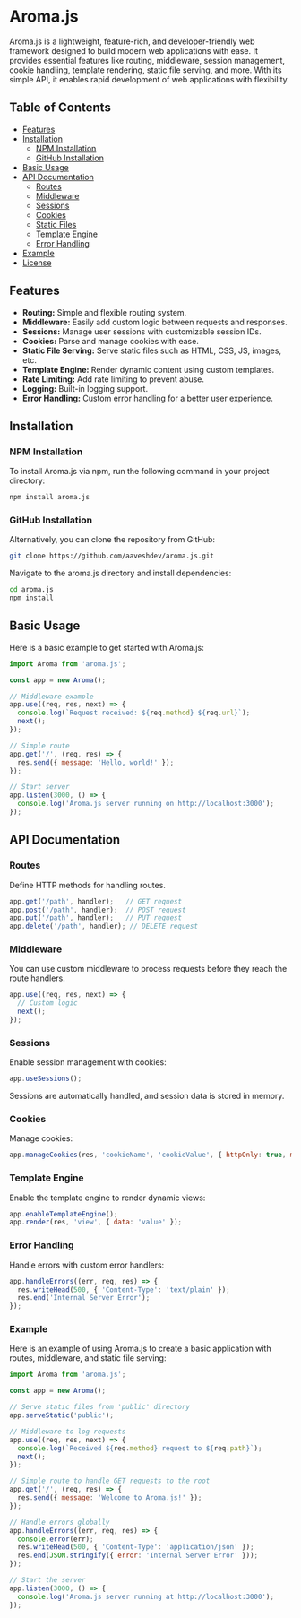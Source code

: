 # Aroma.js

Aroma.js is a lightweight, feature-rich, and developer-friendly web framework designed to build modern web applications with ease. It provides essential features like routing, middleware, session management, cookie handling, template rendering, static file serving, and more. With its simple API, it enables rapid development of web applications with flexibility.

## Table of Contents

- [Features](#features)
- [Installation](#installation)
  - [NPM Installation](#npm-installation)
  - [GitHub Installation](#github-installation)
- [Basic Usage](#basic-usage)
- [API Documentation](#api-documentation)
  - [Routes](#routes)
  - [Middleware](#middleware)
  - [Sessions](#sessions)
  - [Cookies](#cookies)
  - [Static Files](#static-files)
  - [Template Engine](#template-engine)
  - [Error Handling](#error-handling)
- [Example](#example)
- [License](#license)

## Features

- **Routing:** Simple and flexible routing system.
- **Middleware:** Easily add custom logic between requests and responses.
- **Sessions:** Manage user sessions with customizable session IDs.
- **Cookies:** Parse and manage cookies with ease.
- **Static File Serving:** Serve static files such as HTML, CSS, JS, images, etc.
- **Template Engine:** Render dynamic content using custom templates.
- **Rate Limiting:** Add rate limiting to prevent abuse.
- **Logging:** Built-in logging support.
- **Error Handling:** Custom error handling for a better user experience.

## Installation

### NPM Installation

To install Aroma.js via npm, run the following command in your project directory:

```bash
npm install aroma.js
```

### GitHub Installation

Alternatively, you can clone the repository from GitHub:

```bash
git clone https://github.com/aaveshdev/aroma.js.git
```

Navigate to the aroma.js directory and install dependencies:

```bash
cd aroma.js
npm install
```

## Basic Usage

Here is a basic example to get started with Aroma.js:

``` javascript
import Aroma from 'aroma.js';

const app = new Aroma();

// Middleware example
app.use((req, res, next) => {
  console.log(`Request received: ${req.method} ${req.url}`);
  next();
});

// Simple route
app.get('/', (req, res) => {
  res.send({ message: 'Hello, world!' });
});

// Start server
app.listen(3000, () => {
  console.log('Aroma.js server running on http://localhost:3000');
});
```

## API Documentation

### Routes

Define HTTP methods for handling routes.

```javascript
app.get('/path', handler);   // GET request
app.post('/path', handler);  // POST request
app.put('/path', handler);   // PUT request
app.delete('/path', handler); // DELETE request
```

### Middleware

You can use custom middleware to process requests before they reach the route handlers.

```javascript
app.use((req, res, next) => {
  // Custom logic
  next();
});
```

### Sessions

Enable session management with cookies:

```javascript
app.useSessions();
```

Sessions are automatically handled, and session data is stored in memory.

### Cookies

Manage cookies:

```javascript
app.manageCookies(res, 'cookieName', 'cookieValue', { httpOnly: true, maxAge: 3600 });
```

### Template Engine

Enable the template engine to render dynamic views:

```javascript
app.enableTemplateEngine();
app.render(res, 'view', { data: 'value' });
```

### Error Handling

Handle errors with custom error handlers:

```javascript
app.handleErrors((err, req, res) => {
  res.writeHead(500, { 'Content-Type': 'text/plain' });
  res.end('Internal Server Error');
});
```

### Example

Here is an example of using Aroma.js to create a basic application with routes, middleware, and static file serving:

```javascript
import Aroma from 'aroma.js';

const app = new Aroma();

// Serve static files from 'public' directory
app.serveStatic('public');

// Middleware to log requests
app.use((req, res, next) => {
  console.log(`Received ${req.method} request to ${req.path}`);
  next();
});

// Simple route to handle GET requests to the root
app.get('/', (req, res) => {
  res.send({ message: 'Welcome to Aroma.js!' });
});

// Handle errors globally
app.handleErrors((err, req, res) => {
  console.error(err);
  res.writeHead(500, { 'Content-Type': 'application/json' });
  res.end(JSON.stringify({ error: 'Internal Server Error' }));
});

// Start the server
app.listen(3000, () => {
  console.log('Aroma.js server running at http://localhost:3000');
});
```

